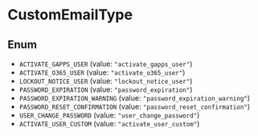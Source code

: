 # CustomEmailType

## Enum

* `ACTIVATE_GAPPS_USER` (value: `"activate_gapps_user"`)
* `ACTIVATE_O365_USER` (value: `"activate_o365_user"`)
* `LOCKOUT_NOTICE_USER` (value: `"lockout_notice_user"`)
* `PASSWORD_EXPIRATION` (value: `"password_expiration"`)
* `PASSWORD_EXPIRATION_WARNING` (value: `"password_expiration_warning"`)
* `PASSWORD_RESET_CONFIRMATION` (value: `"password_reset_confirmation"`)
* `USER_CHANGE_PASSWORD` (value: `"user_change_password"`)
* `ACTIVATE_USER_CUSTOM` (value: `"activate_user_custom"`)
